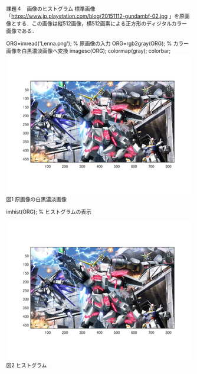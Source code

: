  課題４　画像のヒストグラム
標準画像「https://www.jp.playstation.com/blog/20151112-gundambf-02.jpg 」を原画像とする．この画像は縦512画像，横512画素による正方形のディジタルカラー画像である．

ORG=imread('Lenna.png'); % 原画像の入力
ORG=rgb2gray(ORG); % カラー画像を白黒濃淡画像へ変換
imagesc(ORG); colormap(gray); colorbar;
![原画像](https://raw.githubusercontent.com/YumaTokuhashi/lecture_image_processing/master/1-1.bmp)  
図1 原画像の白黒濃淡画像

imhist(ORG); % ヒストグラムの表示

![原画像](https://raw.githubusercontent.com/YumaTokuhashi/lecture_image_processing/master/1-1.bmp)  
図2 ヒストグラム





